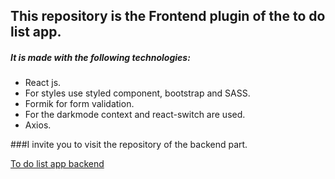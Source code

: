 ## This repository is the Frontend plugin of the to do list app.

##### It is made with the following technologies:

- React js.
- For styles use styled component, bootstrap and SASS.
- Formik for form validation.
- For the darkmode context and react-switch are used.
- Axios.

###I invite you to visit the repository of the backend part.

[To do list app backend](http://https://github.com/ferkano/todolist-app-backendo "To do list app backend")
